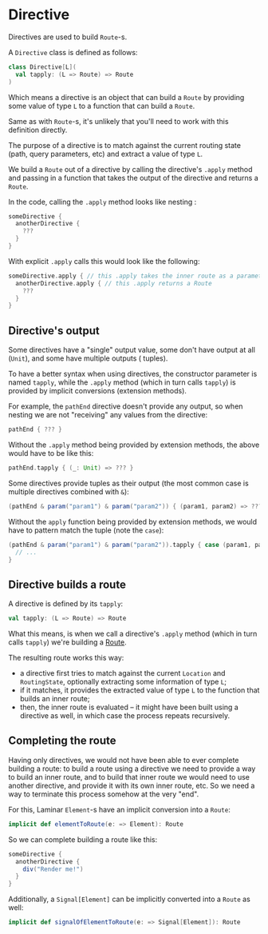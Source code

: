 # Directive

Directives are used to build `Route`-s. 

A `Directive` class is defined as follows:

```scala
class Directive[L](
  val tapply: (L => Route) => Route
)
```

Which means a directive is an object that can build a `Route` by providing some value of type `L` to a function that can build a `Route`. 

Same as with `Route`-s, it's unlikely that you'll need to work with this definition directly.

The purpose of a directive is to match against the current routing state (path, query parameters, etc) and
extract a value of type `L`. 

We build a `Route` out of a directive by calling the directive's `.apply` method and passing in a function
that takes the output of the directive and returns a `Route`.

In the code, calling the `.apply` method looks like nesting :

```scala
someDirective {
  anotherDirective {
    ???
  }
}
```

With explicit `.apply` calls this would look like the following:

```scala
someDirective.apply { // this .apply takes the inner route as a parameter, and returns a route as well
  anotherDirective.apply { // this .apply returns a Route
    ???
  }
}
```

## Directive's output

Some directives have a "single" output value, some don't have output at all (`Unit`), and some have multiple outputs (
tuples).

To have a better syntax when using directives, the constructor parameter is named `tapply`, while the `.apply` method
(which in turn calls `tapply`) is provided by implicit conversions (extension methods).

For example, the `pathEnd` directive doesn't provide any output, so when nesting we are not "receiving" any values from
the directive:

```scala
pathEnd { ??? }
```

Without the `.apply` method being provided by extension methods, the above would have to be like this:

```scala
pathEnd.tapply { (_: Unit) => ??? }
```

Some directives provide tuples as their output (the most common case is multiple directives combined with `&`):

```scala
(pathEnd & param("param1") & param("param2")) { (param1, param2) => ??? }
```

Without the `apply` function being provided by extension methods, we would have to pattern match the tuple (note
the `case`):

```scala
(pathEnd & param("param1") & param("param2")).tapply { case (param1, param2) =>
  // ...
}
```

## Directive builds a route

A directive is defined by its `tapply`:

```scala
val tapply: (L => Route) => Route
```

What this means, is when we call a directive's `.apply` method (which in turn calls `tapply`) we're building
a [Route](/reference/under-the-hood/route).

The resulting route works this way:

* a directive first tries to match against the current `Location` and `RoutingState`, optionally extracting some
  information of type `L`;
* if it matches, it provides the extracted value of type `L` to the function that builds an inner route;
* then, the inner route is evaluated – it might have been built using a directive as well, in which case the process repeats recursively.

## Completing the route

Having only directives, we would not have been able to ever complete building a route: to build a route using a directive we
need to provide a way to build an inner route, and to build that inner route we would need to use another directive, and
provide it with its own inner route, etc. So we need a way to terminate this process somehow at the very "end".

For this, Laminar `Element`-s have an implicit conversion into a `Route`:

```scala
implicit def elementToRoute(e: => Element): Route
```

So we can complete building a route like this:

```scala
someDirective {
  anotherDirective {
    div("Render me!")
  }
}
```

Additionally, a `Signal[Element]` can be implicitly converted into a `Route` as well:

```scala
implicit def signalOfElementToRoute(e: => Signal[Element]): Route
```

